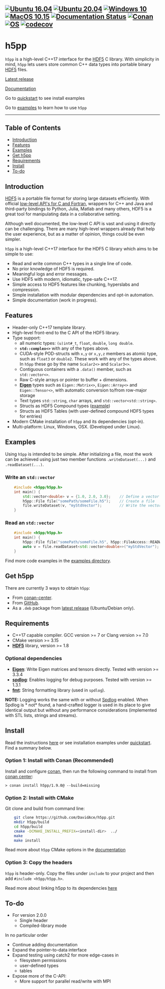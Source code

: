 [![Ubuntu 16.04](https://github.com/DavidAce/h5pp/workflows/Ubuntu%2016.04/badge.svg?branch=master)](https://github.com/DavidAce/h5pp/actions)
[![Ubuntu 20.04](https://github.com/DavidAce/h5pp/workflows/Ubuntu%2020.04/badge.svg?branch=master)](https://github.com/DavidAce/h5pp/actions)
[![Windows 10](https://github.com/DavidAce/h5pp/workflows/Windows%2010/badge.svg?branch=master)](https://github.com/DavidAce/h5pp/actions)
[![MacOS 10.15](https://github.com/DavidAce/h5pp/workflows/macOS%2010.15/badge.svg?branch=master)](https://github.com/DavidAce/h5pp/actions)
[![Documentation Status](https://readthedocs.org/projects/h5pp/badge/?version=latest)](https://h5pp.readthedocs.io/en/latest/?badge=latest)
[![Conan](https://img.shields.io/badge/Install%20with-conan-green)](https://conan.io/center/h5pp)
[![OS](https://img.shields.io/badge/OS-Linux%7COSX%7CWindows-blue)](https://img.shields.io/badge/OS-Linux%7COSX%7CWindows-blue)
[![codecov](https://codecov.io/gh/davidace/h5pp/branch/dev/graph/badge.svg)](https://codecov.io/gh/davidace/h5pp)
---

# h5pp

`h5pp` is a high-level C++17 interface for the [HDF5](https://www.hdfgroup.org/) C library. With simplicity in
mind, `h5pp` lets users store common C++ data types into portable binary [HDF5](https://www.hdfgroup.org/) files.

[Latest release](https://github.com/DavidAce/h5pp/releases)

[Documentation](https://h5pp.readthedocs.io)

Go to [quickstart](https://github.com/DavidAce/h5pp/tree/master/quickstart) to see install examples

Go to [examples](https://github.com/DavidAce/h5pp/tree/master/examples) to learn how to use `h5pp`

---

## Table of Contents

* [Introduction](#introduction)
* [Features](#features)
* [Examples](#examples)
* [Get h5pp](#get-h5pp)
* [Requirements](#requirements)
* [Install](#install)
* [To-do](#to-do)

## Introduction

[HDF5](https://www.hdfgroup.org/) is a portable file format for storing large datasets efficiently. With
official [low-level API's for C and Fortran](https://portal.hdfgroup.org/display/HDF5/Core+Library), wrappers for C++
and Java and third-party bindings to Python, Julia, Matlab and many others, HDF5 is a great tool for manipulating data
in a collaborative setting.

Although well documented, the low-level C API is vast and using it directly can be challenging. There are many
high-level wrappers already that help the user experience, but as a matter of opinion, things could be even simpler.

`h5pp` is a high-level C++17 interface for the HDF5 C library which aims to be simple to use:

* Read and write common C++ types in a single line of code.
* No prior knowledge of HDF5 is required.
* Meaningful logs and error messages.
* Use HDF5 with modern, idiomatic, type-safe C++17.
* Simple access to HDF5 features like chunking, hyperslabs and compression.
* Simple installation with modular dependencies and opt-in automation.
* Simple documentation (work in progress).

## Features

* Header-only C++17 template library.
* High-level front-end to the C API of the HDF5 library.
* Type support:
    * all numeric types: `(u)int#_t`, `float`, `double`, `long double`.
    * **`std::complex<>`** with any of the types above.
    * CUDA-style POD-structs with `x,y` or `x,y,z` members as atomic type, such as `float3` or `double2`. These work
      with any of the types above. In `h5pp` these go by the name `Scalar2<>` and `Scalar3<>`.
    * Contiguous containers with a `.data()` member, such as `std::vector<>`.
    * Raw C-style arrays or pointer to buffer + dimensions.
    * [**Eigen**](http://eigen.tuxfamily.org) types such as `Eigen::Matrix<>`, `Eigen::Array<>` and `Eigen::Tensor<>`,
      with automatic conversion to/from row-major storage
    * Text types `std::string`, `char` arrays, and `std::vector<std::string>`.
    * Structs as HDF5 Compound types ([example](https://github.com/DavidAce/h5pp/blob/master/examples/example-04a-custom-struct-easy.cpp))
    * Structs as HDF5 Tables (with user-defined compound HDF5 types for entries)
* Modern CMake installation of `h5pp` and its dependencies (opt-in).
* Multi-platform: Linux, Windows, OSX. (Developed under Linux).

## Examples

Using `h5pp` is intended to be simple. After initializing a file, most the work can be achieved using just two member
functions `.writeDataset(...)` and `.readDataset(...)`.

### Write an `std::vector`

```c++
    #include <h5pp/h5pp.h>
    int main() {
        std::vector<double> v = {1.0, 2.0, 3.0};    // Define a vector
        h5pp::File file("somePath/someFile.h5");    // Create a file 
        file.writeDataset(v, "myStdVector");        // Write the vector into a new dataset "myStdVector"
    }
```

### Read an `std::vector`

```c++
    #include <h5pp/h5pp.h>
    int main() {
        h5pp::File file("somePath/someFile.h5", h5pp::FileAccess::READWRITE);    // Open (or create) a file
        auto v = file.readDataset<std::vector<double>>("myStdVector");               // Read the dataset from file
    }
```

Find more code examples in the [examples directory](https://github.com/DavidAce/h5pp/tree/master/examples).


## Get h5pp

There are currently 3 ways to obtain `h5pp`:

* From [conan-center](https://conan.io/center/h5pp/1.9.0).
* From [GitHub](https://github.com/DavidAce/h5pp).
* As a `.deb` package from [latest release](https://github.com/DavidAce/h5pp/releases) (Ubuntu/Debian only).

## Requirements

* C++17 capable compiler. GCC version >= 7 or Clang version >= 7.0
* CMake version >= 3.15
* [**HDF5**](https://support.hdfgroup.org/HDF5/)  library, version >= 1.8

### Optional dependencies

* [**Eigen**](http://eigen.tuxfamily.org): Write Eigen matrices and tensors directly. Tested with version >= 3.3.4
* [**spdlog**](https://github.com/gabime/spdlog): Enables logging for debug purposes. Tested with version >= 1.3.1
* [**fmt**](https://github.com/fmtlib/fmt): String formatting library (used in `spdlog`).

**NOTE:** Logging works the same with or without [Spdlog](https://github.com/gabime/spdlog) enabled. When Spdlog is *
not* found, a hand-crafted logger is used in its place to give identical output but without any performance
considerations (implemented with STL lists, strings and streams).

## Install

Read the instructions [here](https://h5pp.readthedocs.io/en/latest/installation.html#installation) or see installation
examples under [quickstart](https://github.com/DavidAce/h5pp/tree/master/quickstart). Find a summary below.

### Option 1: Install with Conan (Recommended)

Install and configure [conan](https://conan.io), then run the following command to install
from [conan center](https://conan.io/center/h5pp):

```
> conan install h5pp/1.9.0@ --build=missing
```

### Option 2: Install with CMake

Git clone and build from command line:

```bash
    git clone https://github.com/DavidAce/h5pp.git
    mkdir h5pp/build
    cd h5pp/build
    cmake -DCMAKE_INSTALL_PREFIX=<install-dir>  ../
    make
    make install
```

Read more about `h5pp` CMake options in the [documentation](https://h5pp.readthedocs.io/en/latest/installation.html)

### Option 3: Copy the headers

`h5pp` is header-only. Copy the files under `include` to your project and then add `#include <h5pp/h5pp.h>`.

Read more about linking h5pp to its dependencies [here](https://h5pp.readthedocs.io/en/latest/installation.html#link)

## To-do

* For version 2.0.0
    * Single header
    * Compiled-library mode

In no particular order

* Continue adding documentation
* Expand the pointer-to-data interface
* Expand testing using catch2 for more edge-cases in
    * filesystem permissions
    * user-defined types
    * tables
* Expose more of the C-API:
    * More support for parallel read/write with MPI

  
